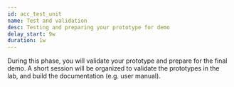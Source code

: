 ```yaml
---
id: acc_test_unit
name: Test and validation
desc: Testing and preparing your prototype for demo
delay_start: 9w
duration: 1w
---
```


During this phase, you will validate your prototype and prepare for the final demo.
A short session will be organized to validate the prototypes in the lab, and build the documentation (e.g. user manual).
